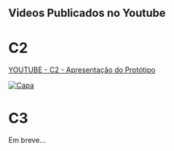 ## Videos Publicados no Youtube

# C2
[YOUTUBE - C2 - Apresentação do Protótipo](https://www.youtube.com/watch?v=fyyMdhtEV2Y)

[![Capa](https://github.com/user-attachments/assets/e837e26e-70d5-4e3c-9690-2e96e8645a9b)](https://www.youtube.com/watch?v=fyyMdhtEV2Y)

# C3

Em breve...
